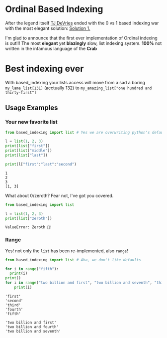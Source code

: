# Ordinal Based Indexing
After the legend itself [TJ DeVries](https://github.com/tjdevries) ended with the 0 vs 1 based indexing war with the most elegant solution: [Solution 1.](https://twitter.com/teej_dv/status/1757852497928921290)

I'm glad to announce that the first ever implementation of Ordinal indexing is out!!!
The most **elegant** yet **blazingly** slow, list indexing system. **100%** not written in the infamous language of the **Crab**


# Best indexing ever
With based_indexing your lists access will move from a sad a boring `my_lame_list[131]` (acctually 132) to `my_amazing_list["one hundred and thirty-first"]`

## Usage Examples

### Your new favorite list
``` python
from based_indexing import list # Yes we are overwriting python's default and useless list

l = list(1, 2, 3)
print(list["first"])
print(list["middle"])
print(list["last"])

print(l["first":"last":"second")
```
```console
1
2
3
[1, 3]
```

What about 0/zeroth? 
Fear not, I've got you covered.
```python
from based_indexing import list

l = list(1, 2, 3)
print(list["zeroth"])
```
```console
ValueError: Zeroth 🖕!
```

### Range
Yes! not only the `list` has been re-implemented, also `range`!
``` python
from based_indexing import list # Aha, we don't like defaults

for i in range("fifth"):
  print(i)
print()
for i in range("two billion and first", "two billion and seventh", "third"):
    print(i)
```
```console
'first'
'second'
'third'
'fourth'
'fifth'

'two billion and first'
'two billion and fourth'
'two billion and seventh'

```
